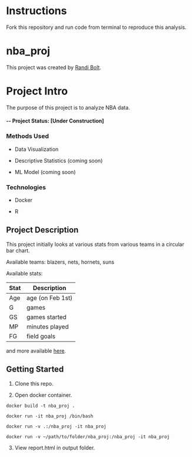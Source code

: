 # Instructions
Fork this repository and run code from terminal to reproduce this analysis. 

# nba_proj
This project was created by [Randi Bolt](https://www.rbolt.me/). 

# Project Intro
The purpose of this project is to analyze NBA data. 

#### -- Project Status: [Under Construction]

### Methods Used 

* Data Visualization 

* Descriptive Statistics (coming soon)

* ML Model (coming soon)

### Technologies 

* Docker 

* R

## Project Description 
This project initially looks at various stats from various teams in a circular bar chart. 

Available teams: blazers, nets, hornets, suns

Available stats: 

| Stat        | Description     |
| ----------- | --------------- |
| Age         | age (on Feb 1st)|
| G           | games           |
| GS          | games started   |
| MP          | minutes played  |
| FG          | field goals     |

and more available [here](https://www.basketball-reference.com/about/glossary.html).

## Getting Started 

1. Clone this repo. 

2. Open docker container. 

```
docker build -t nba_proj . 
```

```
docker run -it nba_proj /bin/bash
```

```
docker run -v .:/nba_proj -it nba_proj
```

```
docker run -v ~/path/to/folder/nba_proj:/nba_proj -it nba_proj
```

3. View report.html in output folder. 

